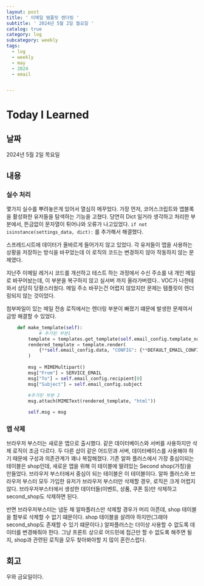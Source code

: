 ```yaml
---
layout: post
title: ' 이메일 템플릿 렌더링 '
subtitle: ' 2024년 5월 2일 월요일 '
catalog: true
category: log
subcategory: weekly
tags:
  - log
  - weekly
  - may
  - 2024
  - email


---
```


# Today I Learned

## 날짜

2024년 5월 2일 목요일

## 내용

### 실수 처리

몇가지 실수를 뿌려놓은게 있어서 열심히 메꾸었다. 가장 먼저, 코어스크립트와 앱블록을 활성화한 유저들을 탐색하는 기능을 고쳤다. 당연히 Dict 일거라 생각하고 처리한 부분에서, 뜬금없이 문자열이 튀어나와 오류가 나고있었다. `if not isinstance(settings_data, dict):` 를 추가해서 해결했다.

스프레드시트에 데이터가 올바르게 들어가지 않고 있었다. 각 유저들이 앱을 사용하는 상황을 저장하는 방식을 바꾸었는데 이 로직의 코드는 변경하지 않아 작동하지 않는 문제였다.

지난주 이메일 레거시 코드를 개선하고 테스트 하는 과정에서 수신 주소를 내 개인 메일로 바꾸어놨는데, 이 부분을 복구하지 않고 실서버 까지 올라가버렸다.. VOC가 나한테 와서 상당히 당황스러웠다. 메일 주소 바꾸는건 어렵지 않았지만 문제는 템플릿이 렌더링되지 않는 것이었다.

 첨부파일이 있는 메일 전송 로직에서는 렌더링 부분이 빠졌기 떄문에 발생한 문제여서 금방 해결할 수 있었다.

```python
    def make_template(self):
		    # 추가된 부분1
        template = templates.get_template(self.email_config.template_name)
        rendered_template = template.render(
            {**self.email_config.data, "CONFIG": {**DEFAULT_EMAIL_CONFIG}}
        )
        
        msg = MIMEMultipart()
        msg["From"] = SERVICE_EMAIL
        msg["To"] = self.email_config.recipient[0]
        msg["Subject"] = self.email_config.subject
        
        #추가된 부분 2
        msg.attach(MIMEText(rendered_template, "html"))

        self.msg = msg
```

### 앱 삭제

브라우저 부스터는 새로운 앱으로 출시했다. 같은 데이터베이스와 서버를 사용하지만 삭제 로직이 조금 다르다. 두 다른 샵이 같은 어드민과 서버, 데이터베이스를 사용해야 하기 때문에 구성과 의존관계가 꽤나 복잡해졌다. 기존 알파 플러스에서 가장 중심이되는 테이블은 shop인데, 새로운 앱을 위해 이 테이블에 딸려있는 Second shop(가칭)을 만들었다. 브라우저 부스터에서 중심이 되는 테이블은 이 테이블이다. 알파 플러스와 브라우저 부스터 모두 가입한 유저가 브라우저 부스터만 삭제할 경우, 로직은 크게 어렵지 않다. 브라우저부스터에서 생성한 데이터들(이벤트, 상품, 쿠폰 등)만 삭제하고 second_shop도 삭제하면 된다.

반면 브라우저부스터는 냅둔 채 알파플러스만 삭제할 경우가 머리 아픈데, shop 테이블을 함부로 삭제할 수 없기 떄문이다. shop 테이블을 살려야 하지만(그래야 second_shop도 존재할 수 있기 떄문이다.) 알파플러스는 더이상 사용할 수 없도록 데이터를 변경해줘야 한다. 그냥 프론트 상으로 어드민에 접근만 할 수 없도록  해주면 될지, shop과 관련된 로직을 모두 찾아봐야할 지 많이 혼란스럽다.

## 회고

우와 금요일이다.